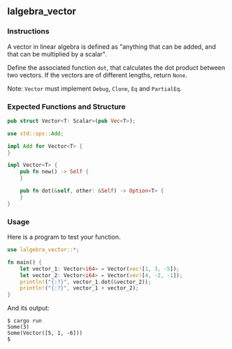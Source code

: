## lalgebra_vector

### Instructions

A vector in linear algebra is defined as "anything that can be added, and that can be multiplied by a scalar".

Define the associated function `dot`, that calculates the dot product between two vectors. If the vectors are of different lengths, return `None`.

Note: `Vector` must implement `Debug`, `Clone`, `Eq` and `PartialEq`.

### Expected Functions and Structure

```rust
pub struct Vector<T: Scalar>(pub Vec<T>);

use std::ops::Add;

impl Add for Vector<T> {
}

impl Vector<T> {
	pub fn new() -> Self {
	}

	pub fn dot(&self, other: &Self) -> Option<T> {
	}
}
```

### Usage

Here is a program to test your function.

```rust
use lalgebra_vector::*;

fn main() {
	let vector_1: Vector<i64> = Vector(vec![1, 3, -5]);
	let vector_2: Vector<i64> = Vector(vec![4, -2, -1]);
	println!("{:?}", vector_1.dot(&vector_2));
	println!("{:?}", vector_1 + vector_2);
}
```

And its output:

```console
$ cargo run
Some(3)
Some(Vector([5, 1, -6]))
$
```
